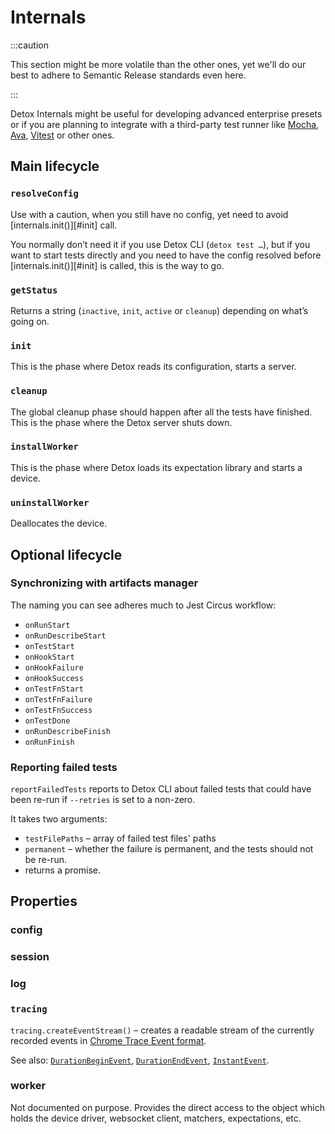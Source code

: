 # Internals

:::caution

This section might be more volatile than the other ones, yet we'll do our
best to adhere to Semantic Release standards even here.

:::

Detox Internals might be useful for developing advanced enterprise presets
or if you are planning to integrate with a third-party test runner like
[Mocha], [Ava], [Vitest] or other ones.

## Main lifecycle

### `resolveConfig`

Use with a caution, when you still have no config, yet need to avoid \[internals.init()]\[#init] call.

You normally don’t need it if you use Detox CLI (`detox test …`), but if you want to start tests
directly and you need to have the config resolved before \[internals.init()]\[#init] is called, this
is the way to go.

### `getStatus`

Returns a string (`inactive`, `init`, `active` or `cleanup`) depending on what’s going on.

### `init`

This is the phase where Detox reads its configuration, starts a server.

### `cleanup`

The global cleanup phase should happen after all the tests have finished.
This is the phase where the Detox server shuts down.

### `installWorker`

This is the phase where Detox loads its expectation library and starts a device.

### `uninstallWorker`

Deallocates the device.

## Optional lifecycle

### Synchronizing with artifacts manager

The naming you can see adheres much to Jest Circus workflow:

- `onRunStart`
- `onRunDescribeStart`
- `onTestStart`
- `onHookStart`
- `onHookFailure`
- `onHookSuccess`
- `onTestFnStart`
- `onTestFnFailure`
- `onTestFnSuccess`
- `onTestDone`
- `onRunDescribeFinish`
- `onRunFinish`

### Reporting failed tests

`reportFailedTests` reports to Detox CLI about failed tests that could
have been re-run if `--retries` is set to a non-zero.

It takes two arguments:

- `testFilePaths` – array of failed test files' paths
- `permanent` – whether the failure is permanent, and the tests should not be re-run.
- returns a promise.

## Properties

### config

### session

### log

### `tracing`

`tracing.createEventStream()` – creates a readable stream of the currently recorded events in
[Chrome Trace Event format](https://docs.google.com/document/d/1CvAClvFfyA5R-PhYUmn5OOQtYMH4h6I0nSsKchNAySU).

See also: [`DurationBeginEvent`], [`DurationEndEvent`], [`InstantEvent`].

### worker

Not documented on purpose. Provides the direct access to the object which
holds the device driver, websocket client, matchers, expectations, etc.

[Mocha]: https://mochajs.org

[Ava]: https://github.com/avajs/ava

[Vitest]: https://vitest.dev

[`DurationBeginEvent`]: https://wix-incubator.github.io/trace-event-lib/interfaces/DurationBeginEvent.html

[`DurationEndEvent`]: https://wix-incubator.github.io/trace-event-lib/interfaces/DurationEndEvent.html

[`InstantEvent`]: https://wix-incubator.github.io/trace-event-lib/interfaces/InstantEvent.html
